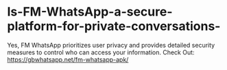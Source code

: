 # Is-FM-WhatsApp-a-secure-platform-for-private-conversations-
Yes, FM WhatsApp prioritizes user privacy and provides detailed security measures to control who can access your information. Check Out: https://gbwhatsapp.net/fm-whatsapp-apk/
